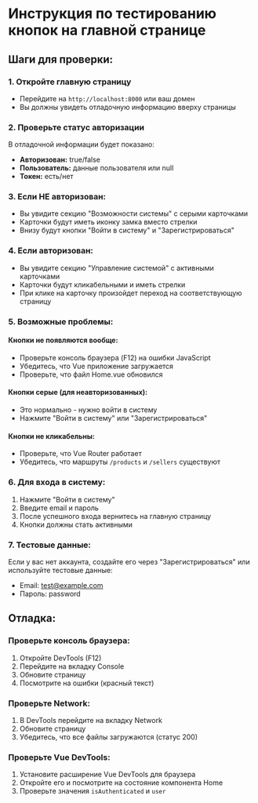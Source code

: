 # Инструкция по тестированию кнопок на главной странице

## Шаги для проверки:

### 1. Откройте главную страницу
- Перейдите на `http://localhost:8000` или ваш домен
- Вы должны увидеть отладочную информацию вверху страницы

### 2. Проверьте статус авторизации
В отладочной информации будет показано:
- **Авторизован:** true/false
- **Пользователь:** данные пользователя или null
- **Токен:** есть/нет

### 3. Если НЕ авторизован:
- Вы увидите секцию "Возможности системы" с серыми карточками
- Карточки будут иметь иконку замка вместо стрелки
- Внизу будут кнопки "Войти в систему" и "Зарегистрироваться"

### 4. Если авторизован:
- Вы увидите секцию "Управление системой" с активными карточками
- Карточки будут кликабельными и иметь стрелки
- При клике на карточку произойдет переход на соответствующую страницу

### 5. Возможные проблемы:

#### Кнопки не появляются вообще:
- Проверьте консоль браузера (F12) на ошибки JavaScript
- Убедитесь, что Vue приложение загружается
- Проверьте, что файл Home.vue обновился

#### Кнопки серые (для неавторизованных):
- Это нормально - нужно войти в систему
- Нажмите "Войти в систему" или "Зарегистрироваться"

#### Кнопки не кликабельны:
- Проверьте, что Vue Router работает
- Убедитесь, что маршруты `/products` и `/sellers` существуют

### 6. Для входа в систему:
1. Нажмите "Войти в систему"
2. Введите email и пароль
3. После успешного входа вернитесь на главную страницу
4. Кнопки должны стать активными

### 7. Тестовые данные:
Если у вас нет аккаунта, создайте его через "Зарегистрироваться" или используйте тестовые данные:
- Email: test@example.com
- Пароль: password

## Отладка:

### Проверьте консоль браузера:
1. Откройте DevTools (F12)
2. Перейдите на вкладку Console
3. Обновите страницу
4. Посмотрите на ошибки (красный текст)

### Проверьте Network:
1. В DevTools перейдите на вкладку Network
2. Обновите страницу
3. Убедитесь, что все файлы загружаются (статус 200)

### Проверьте Vue DevTools:
1. Установите расширение Vue DevTools для браузера
2. Откройте его и посмотрите на состояние компонента Home
3. Проверьте значения `isAuthenticated` и `user`

